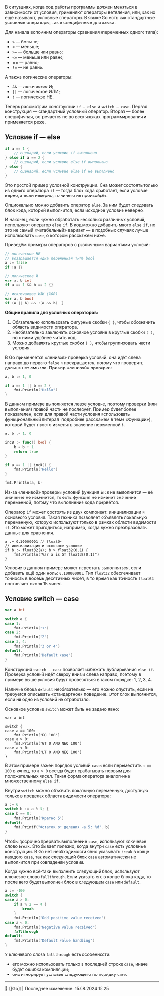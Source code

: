 В ситуациях, когда ход работы программы должен меняться в зависимости от условия, применяют операторы ветвления, или, как их ещё называют, условные операторы. В языке Go есть как стандартные условные операторы, так и специфичные для языка.

Для начала вспомним операторы сравнения (переменных одного типа):

- `>` — больше;
- `<` — меньше;
- `>=` — больше или равно;
- `<=` — меньше или равно;
- == — равно;
- `!=` — не равно.

А также логические операторы:

- `&&` — логическое И;
- `||` — логическое ИЛИ;
- `!` — логическое НЕ.

Теперь рассмотрим конструкции `if — else` и `switch — case`. Первая конструкция — стандартный условный оператор. Вторая — более специфичная, встречается не во всех языках программирования и применяется реже.

## Условие if — else

```go
if a == 1 {
    // сценарий, если условие if выполнено
} else if a == 2 {
    // сценарий, если условие else if выполнено
} else {
    // сценарий, если условие else if не выполнено
} 
```

Это простой пример условной конструкции. Она может состоять только из одного оператора `if` — тогда блок кода сработает, если условие верно, а если неверно, то ничего не произойдёт.

Опционально можно добавить оператор `else`. За ним будет следовать блок кода, который выполнится, если исходное условие неверно.

И наконец, если нужно обработать несколько различных условий, используют оператор `else if`. В код можно добавить много `else if`, но это не самый «читабельный» вариант — в подобных случаях лучше использовать `case`, о котором расскажем ниже.

Приведём примеры операторов с различными вариантами условий:

```go
// логическое НЕ
// возвращается одна переменная типа bool
a := false
if !a {} 

// логическое И
var a, b int
if a == 1 && b == 2 {}

// исключающее ИЛИ (XOR)
var a, b bool
if (a || b) && !(a && b) {}
```

**Общие правила для условных операторов:**

1. Обязательно использовать фигурные скобки `{ }`, чтобы обозначить область видимости оператора.
2. Необязательно заключать основное условие в круглые скобки `( )`, но с ними удобнее читать код.
3. Можно добавлять круглые скобки `( )`, чтобы группировать части условия.

В Go применяется «ленивая» проверка условий: она идёт слева направо до первого `false` и прекращается, потому что проверять дальше нет смысла. Пример «ленивой» проверки:

```go
a, b := 1, 0

if a == 1 || b == 2 {
    fmt.Println("Hello")
} 
```

В данном примере выполняется левое условие, поэтому проверки (или выполнения) правой части не последует. Пример будет более показателен, если для правой части условия использовать функциональный литерал (подробнее расскажем в теме «Функции»), который будет просто изменять значение переменной `b`.

```go
a, b := 1, 0

incB := func() bool {
    b = b + 1
    return true
}

if a == 1 || incB() {
    fmt.Println("Hello")
}

fmt.Println(a, b)
```

Из-за «ленивой» проверки условий функция `incB` не выполнится — её значение не изменится, то есть функция не изменит значение переменной, потому что выполнение кода прервётся.

Оператор `if` может состоять из двух компонент: инициализации и основного условия. Такая техника позволяет объявлять локальную переменную, которую используют только в рамках области видимости `if`. Это может пригодиться, например, когда нужно преобразовать данные для сравнения.

```
a := 0.10000001 // float64
// инициализация и основное условие
if b := float32(a); b > float32(0.1) {
    fmt.Println("Var a is GT float32(0.1)")
} 
```

Условие в данном примере может перестать выполняться, если добавить ещё один ноль: `0.100000001`. Тип `float32` обеспечивает точность в восемь десятичных чисел, в то время как точность `float64` составляет около 15 чисел.

## Условие switch — case

```go
var a int

switch a {
case 1:
    fmt.Println("1")
case 2:
    fmt.Println("2")
case 3, 4:
    fmt.Println("3 or 4")
default:
    fmt.Println("Default case")
} 
```

Конструкция `switch — case` позволяет избежать дублирования `else if`. Проверка условий идёт сверху вниз и слева направо, поэтому в примере выше условия будут проверяться в таком порядке: 1, 2, 3, 4.

Наличие блока `default` необязательно — его можно опустить, если не требуется описывать «стандартное» поведение. Этот блок выполнится, если ни одно из условий не отработало.

Основное условие `switch` может быть не задано явно:

```
var a int

switch {
case a == 100:
    fmt.Println("EQ 100")
case a > 0:
    fmt.Println("GT 0 AND NEQ 100")
case a < 0:
    fmt.Println("LT 0 AND NEQ 100")
} 
```

В этом примере важен порядок условий `case`: если переместить `a == 100` в конец, то `a > 0` всегда будет срабатывать первым для положительных чисел. Такая форма оператора аналогична множественному `else if`.

Внутри `switch` можно объявить локальную переменную, доступную только в пределах области видимости оператора:

```go
a := 6
switch b := a % 5; {
case b == 0:
    fmt.Println("Кратно 5")
default:
    fmt.Printf("Остаток от деления на 5: %d", b)
} 
```

Чтобы досрочно прервать выполнение `case`, используют ключевое слово `break`. Это бывает полезно, когда внутри `case` есть условные конструкции. В Go нет необходимости явно указывать `break` в конце каждого `case`, так как следующий блок `case` автоматически не выполнится при совпадении условия.

Когда нужно всё-таки выполнить следующий блок, используют ключевое слово `fallthrough`. Если указать его в конце блока кода, то после него будет выполнен блок в следующем `case` или `default`.

```go
a := -100
switch {
case a > 0:
    if a % 2 == 0 {
        break
    }
    fmt.Println("Odd positive value received")
case a < 0:
    fmt.Println("Negative value received")
    fallthrough
default:
    fmt.Println("Default value handling")
} 
```

У ключевого слова `fallthrough` есть особенности:

- его можно использовать только в последней строке `case`, иначе будет ошибка компиляции;
- оно игнорирует условие следующего по порядку `case`.


----
📂 [[Go]] | Последнее изменение: 15.08.2024 15:25